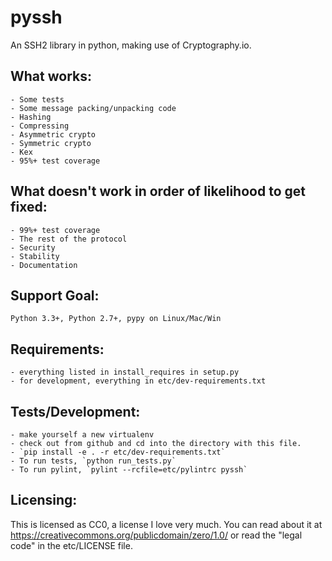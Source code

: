 pyssh
=====

An SSH2 library in python, making use of Cryptography.io.


What works:
-----------
    - Some tests
    - Some message packing/unpacking code
    - Hashing
    - Compressing
    - Asymmetric crypto
    - Symmetric crypto
    - Kex
    - 95%+ test coverage

What doesn't work in order of likelihood to get fixed:
------------------------------------------------------
    - 99%+ test coverage
    - The rest of the protocol
    - Security
    - Stability
    - Documentation


Support Goal:
-------------
    Python 3.3+, Python 2.7+, pypy on Linux/Mac/Win


Requirements:
-------------
    - everything listed in install_requires in setup.py
    - for development, everything in etc/dev-requirements.txt


Tests/Development:
------------------
    - make yourself a new virtualenv
    - check out from github and cd into the directory with this file.
    - `pip install -e . -r etc/dev-requirements.txt`
    - To run tests, `python run_tests.py`
    - To run pylint, `pylint --rcfile=etc/pylintrc pyssh`


Licensing:
----------

This is licensed as CC0, a license I love very much. You can read about it at
https://creativecommons.org/publicdomain/zero/1.0/ or read the "legal code" in
the etc/LICENSE file.

